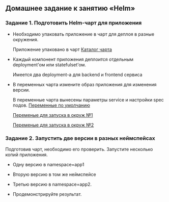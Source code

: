 ## Домашнее задание к занятию «Helm»

### Задание 1. Подготовить Helm-чарт для приложения

  - Необходимо упаковать приложение в чарт для деплоя в разные окружения.

    Приложение упаковано в чарт [Каталог чарта](home-work-app)
    
  - Каждый компонент приложения деплоится отдельным deployment’ом или statefulset’ом.

    Имеется два deployment-а для backend и frontend сервиса

  - В переменных чарта измените образ приложения для изменения версии.

    В переменные чарта вынесены параметры service и настройки spec подов.
    [Переменные по умолчанию](values.yaml)
    
    [Переменые для запуска в окруж №1](app1-values.yaml)
    
    [Переменые для запуска в окруж №2](app2-values.yaml)

### Задание 2. Запустить две версии в разных неймспейсах
Подготовив чарт, необходимо его проверить. Запуститe несколько копий приложения.
    
- Одну версию в namespace=app1
    
- Вторую версию в том же неймспейсе
    
- Третью версию в namespace=app2.
    
    
    
- Продемонстрируйте результат.


